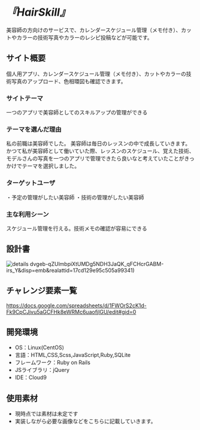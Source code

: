 # _『HairSkill』_
美容師の方向けのサービスで、カレンダースケジュール管理（メモ付き）、カットやカラーの技術写真やカラーのレシピ投稿などが可能です。
## サイト概要
個人用アプリ、カレンダースケジュール管理（メモ付き）、カットやカラーの技術写真のアップロード、色相環図も確認できます。

### サイトテーマ
一つのアプリで美容師としてのスキルアップの管理ができる

### テーマを選んだ理由
私の前職は美容師でした。
美容師は毎日のレッスンの中で成長していきます。
かつて私が美容師として働いていた際、レッスンのスケジュール、覚えた技術、モデルさんの写真を一つのアプリで管理できたら良いなと考えていたことがきっかけでテーマを選択しました。

### ターゲットユーザ
・予定の管理がしたい美容師
・技術の管理がしたい美容師
### 主な利用シーン
スケジュール管理を行える。技術メモの確認が容易にできる

## 設計書
![details](https://user-images.githubusercontent.com/86521768/139567737-314dde11-884c-428e-adfa-5e6c000d8f97.jpeg)
dvgeb-qZUlmbpiXtUMDg5NDH3JaQK_qFCHcrGABM-irs_Y&disp=emb&realattid=17cd129e95c505a99341)
## チャレンジ要素一覧
https://docs.google.com/spreadsheets/d/1FWOrS2cK1d-Fk9CpCJjvu5aGCFHk8eWRMc6uaofjIGU/edit#gid=0

## 開発環境
- OS：Linux(CentOS)
- 言語：HTML,CSS,Scss,JavaScript,Ruby,SQLite
- フレームワーク：Ruby on Rails
- JSライブラリ：jQuery
- IDE：Cloud9

## 使用素材
- 現時点では素材は未定です
- 実装しながら必要な画像などをこちらに記載していきます。
